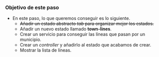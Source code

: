 ### Objetivo de este paso

- En este paso, lo que queremos conseguir es lo siguiente.
    - ~~Añadir un estado abstracto *tab* para organizar mejor los estados.~~
    - Añadir un nuevo estado llamado **town-lines**.
    - Crear un servicio para conseguir las líneas que pasan por un municipio.
    - Crear un *controller* y añadirlo al estado que acabamos de crear.
    - Mostrar la lista de líneas.
